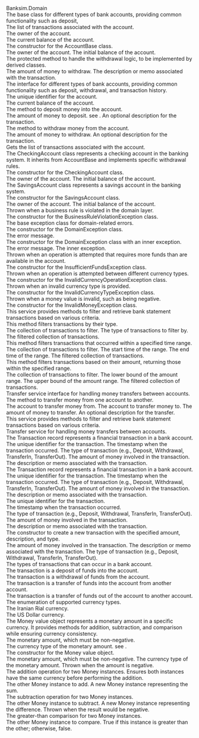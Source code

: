 <?xml version="1.0"?>
<doc>
    <assembly>
        <name>Banksim.Domain</name>
    </assembly>
    <members>
        <member name="T:BankSim.Domain.Abstractions.AccountBase">
            <summary>
            The base class for different types of bank accounts, providing common functionality such as deposit,
            </summary>
        </member>
        <member name="F:BankSim.Domain.Abstractions.AccountBase.Transactions">
            <summary>
            The list of transactions associated with the account.
            </summary>
        </member>
        <member name="P:BankSim.Domain.Abstractions.AccountBase.Owner">
            <summary>
            The owner of the account.
            </summary>
        </member>
        <member name="P:BankSim.Domain.Abstractions.AccountBase.Id">
            <inheritdoc />
        </member>
        <member name="P:BankSim.Domain.Abstractions.AccountBase.Balance">
            <summary>
            The current balance of the account.
            </summary>
        </member>
        <member name="M:BankSim.Domain.Abstractions.AccountBase.#ctor(System.String,BankSim.Domain.ValueObjects.Money)">
            <summary>
            The constructor for the AccountBase class.
            </summary>
            <param name="owner">The owner of the account.</param>
            <param name="initialBalance">The initial balance of the account.</param>
        </member>
        <member name="M:BankSim.Domain.Abstractions.AccountBase.Deposit(BankSim.Domain.ValueObjects.Money,System.String)">
            <inheritdoc />
        </member>
        <member name="M:BankSim.Domain.Abstractions.AccountBase.Withdraw(BankSim.Domain.ValueObjects.Money,System.String)">
            <inheritdoc />
        </member>
        <member name="M:BankSim.Domain.Abstractions.AccountBase.GetTransactions">
            <inheritdoc />
        </member>
        <member name="M:BankSim.Domain.Abstractions.AccountBase.ToString">
            <inheritdoc />
        </member>
        <member name="M:BankSim.Domain.Abstractions.AccountBase.ProtectedWithdrawal(BankSim.Domain.ValueObjects.Money,System.String)">
            <summary>
            The protected method to handle the withdrawal logic, to be implemented by derived classes.
            </summary>
            <param name="amount">The amount of money to withdraw.</param>
            <param name="description">The description or memo associated with the transaction.</param>
        </member>
        <member name="T:BankSim.Domain.Abstractions.IAccount">
            <summary>
            The interface for different types of bank accounts, providing common functionality such as deposit,
            withdrawal, and transaction history.
            </summary>
        </member>
        <member name="P:BankSim.Domain.Abstractions.IAccount.Id">
            <summary>
            The unique identifier for the account.
            </summary>
        </member>
        <member name="P:BankSim.Domain.Abstractions.IAccount.Balance">
            <summary>
            The current balance of the account.
            </summary>
        </member>
        <member name="M:BankSim.Domain.Abstractions.IAccount.Deposit(BankSim.Domain.ValueObjects.Money,System.String)">
            <summary>
            The method to deposit money into the account.
            </summary>
            <param name="amount">The amount of money to deposit. see <see cref="T:BankSim.Domain.ValueObjects.Money"/>.</param>
            <param name="description">An optional description for the transaction.</param>
        </member>
        <member name="M:BankSim.Domain.Abstractions.IAccount.Withdraw(BankSim.Domain.ValueObjects.Money,System.String)">
            <summary>
            The method to withdraw money from the account.
            </summary>
            <param name="amount">The amount of money to withdraw.</param>
            <param name="description">An optional description for the transaction.</param>
        </member>
        <member name="M:BankSim.Domain.Abstractions.IAccount.GetTransactions">
            <summary>
            Gets the list of transactions associated with the account.
            </summary>
            <returns></returns>
        </member>
        <member name="T:BankSim.Domain.Account.CheckingAccount">
            <summary>
            The CheckingAccount class represents a checking account in the banking system.
            It inherits from AccountBase and implements specific withdrawal rules.
            </summary>
        </member>
        <member name="M:BankSim.Domain.Account.CheckingAccount.#ctor(System.String,BankSim.Domain.ValueObjects.Money)">
            <summary>
            The constructor for the CheckingAccount class.
            </summary>
            <param name="owner">The owner of the account.</param>
            <param name="initialBalance">The initial balance of the account.</param>
        </member>
        <member name="M:BankSim.Domain.Account.CheckingAccount.ProtectedWithdrawal(BankSim.Domain.ValueObjects.Money,System.String)">
            <inheritdoc />
        </member>
        <member name="T:BankSim.Domain.Account.SavingsAccount">
            <summary>
            The SavingsAccount class represents a savings account in the banking system.
            </summary>
        </member>
        <member name="M:BankSim.Domain.Account.SavingsAccount.#ctor(System.String,BankSim.Domain.ValueObjects.Money)">
            <summary>
            The constructor for the SavingsAccount class.
            </summary>
            <param name="owner">The owner of the account.</param>
            <param name="initialBalance">The initial balance of the account.</param>
        </member>
        <member name="M:BankSim.Domain.Account.SavingsAccount.ProtectedWithdrawal(BankSim.Domain.ValueObjects.Money,System.String)">
            <inheritdoc />
        </member>
        <member name="T:BankSim.Domain.Exceptions.BusinessRuleViolationException">
            <summary>
            Thrown when a business rule is violated in the domain layer.
            </summary>
        </member>
        <member name="M:BankSim.Domain.Exceptions.BusinessRuleViolationException.#ctor">
            <summary>
            The constructor for the BusinessRuleViolationException class.
            </summary>
        </member>
        <member name="T:BankSim.Domain.Exceptions.DomainException">
            <summary>
            The base exception class for domain-related errors.
            </summary>
        </member>
        <member name="M:BankSim.Domain.Exceptions.DomainException.#ctor(System.String)">
            <summary>
            The constructor for the DomainException class.
            </summary>
            <param name="message">The error message.</param>
        </member>
        <member name="M:BankSim.Domain.Exceptions.DomainException.#ctor(System.String,System.Exception)">
            <summary>
            The constructor for the DomainException class with an inner exception.
            </summary>
            <param name="message">The error message.</param>
            <param name="inner">The inner exception.</param>
        </member>
        <member name="T:BankSim.Domain.Exceptions.InsufficientFundsException">
            <summary>
            Thrown when an operation is attempted that requires more funds than are available in the account.
            </summary>
        </member>
        <member name="M:BankSim.Domain.Exceptions.InsufficientFundsException.#ctor">
            <summary>
            The constructor for the InsufficientFundsException class.
            </summary>
        </member>
        <member name="T:BankSim.Domain.Exceptions.InvalidCurrencyOperationException">
            <summary>
            Thrown when an operation is attempted between different currency types.
            </summary>
        </member>
        <member name="M:BankSim.Domain.Exceptions.InvalidCurrencyOperationException.#ctor">
            <summary>
            The constructor for the InvalidCurrencyOperationException class.
            </summary>
        </member>
        <member name="T:BankSim.Domain.Exceptions.InvalidCurrencyTypeException">
            <summary>
            Thrown when an invalid currency type is provided.
            </summary>
        </member>
        <member name="M:BankSim.Domain.Exceptions.InvalidCurrencyTypeException.#ctor">
            <summary>
            The constructor for the InvalidCurrencyTypeException class.
            </summary>
        </member>
        <member name="T:BankSim.Domain.Exceptions.InvalidMoneyException">
            <summary>
            Thrown when a money value is invalid, such as being negative.
            </summary>
        </member>
        <member name="M:BankSim.Domain.Exceptions.InvalidMoneyException.#ctor">
            <summary>
            The constructor for the InvalidMoneyException class.
            </summary>
        </member>
        <member name="T:BankSim.Domain.Services.IStatementService">
            <summary>
            This service provides methods to filter and retrieve bank statement transactions based on various criteria.
            </summary>
        </member>
        <member name="M:BankSim.Domain.Services.IStatementService.FilterType(System.Collections.Generic.IEnumerable{BankSim.Domain.Transaction.Transaction},BankSim.Domain.Transaction.TransactionType)">
            <summary>
            This method filters transactions by their type.
            </summary>
            <param name="transactions">The collection of transactions to filter.</param>
            <param name="type">The type of transactions to filter by.</param>
            <returns>The filtered collection of transactions.</returns>
        </member>
        <member name="M:BankSim.Domain.Services.IStatementService.FilterTime(System.Collections.Generic.IEnumerable{BankSim.Domain.Transaction.Transaction},System.DateTimeOffset,System.DateTimeOffset)">
            <summary>
            This method filters transactions that occurred within a specified time range.
            </summary>
            <param name="transactions">The collection of transactions to filter.</param>
            <param name="startTime">The start time of the range.</param>
            <param name="endTime">The end time of the range.</param>
            <returns>The filtered collection of transactions.</returns>
        </member>
        <member name="M:BankSim.Domain.Services.IStatementService.FilterAmount(System.Collections.Generic.IEnumerable{BankSim.Domain.Transaction.Transaction},BankSim.Domain.ValueObjects.Money,BankSim.Domain.ValueObjects.Money)">
            <summary>
            This method filters transactions based on their amount, returning those within the specified range.
            </summary>
            <param name="transactions">The collection of transactions to filter.</param>
            <param name="lowAmount">The lower bound of the amount range.</param>
            <param name="highAmount">The upper bound of the amount range.</param>
            <returns>The filtered collection of transactions.</returns>
        </member>
        <member name="T:BankSim.Domain.Services.ITransferService">
            <summary>
            Transfer service interface for handling money transfers between accounts.
            </summary>
        </member>
        <member name="M:BankSim.Domain.Services.ITransferService.Transfer(BankSim.Domain.Abstractions.IAccount,BankSim.Domain.Abstractions.IAccount,BankSim.Domain.ValueObjects.Money,System.String)">
            <summary>
            The method to transfer money from one account to another.
            </summary>
            <param name="from">The account to transfer money from.</param>
            <param name="to">The account to transfer money to.</param>
            <param name="amount">The amount of money to transfer.</param>
            <param name="description">An optional description for the transfer.</param>
        </member>
        <member name="T:BankSim.Domain.Services.StatementService">
            <summary>
            This service provides methods to filter and retrieve bank statement transactions based on various criteria.
            </summary>
        </member>
        <member name="M:BankSim.Domain.Services.StatementService.FilterType(System.Collections.Generic.IEnumerable{BankSim.Domain.Transaction.Transaction},BankSim.Domain.Transaction.TransactionType)">
            <inheritdoc />
        </member>
        <member name="M:BankSim.Domain.Services.StatementService.FilterTime(System.Collections.Generic.IEnumerable{BankSim.Domain.Transaction.Transaction},System.DateTimeOffset,System.DateTimeOffset)">
            <inheritdoc />
        </member>
        <member name="M:BankSim.Domain.Services.StatementService.FilterAmount(System.Collections.Generic.IEnumerable{BankSim.Domain.Transaction.Transaction},BankSim.Domain.ValueObjects.Money,BankSim.Domain.ValueObjects.Money)">
            <inheritdoc />
        </member>
        <member name="T:BankSim.Domain.Services.TransferService">
            <summary>
            Transfer service for handling money transfers between accounts.
            </summary>
        </member>
        <member name="M:BankSim.Domain.Services.TransferService.Transfer(BankSim.Domain.Abstractions.IAccount,BankSim.Domain.Abstractions.IAccount,BankSim.Domain.ValueObjects.Money,System.String)">
            <inheritdoc />
        </member>
        <member name="T:BankSim.Domain.Transaction.Transaction">
            <summary>
            The Transaction record represents a financial transaction in a bank account.
            </summary>
            <param name="TransactionId">The unique identifier for the transaction.</param>
            <param name="OccurredAt">The timestamp when the transaction occurred.</param>
            <param name="Type">The type of transaction (e.g., Deposit, Withdrawal, TransferIn, TransferOut).</param>
            <param name="Amount">The amount of money involved in the transaction.</param>
            <param name="Description">The description or memo associated with the transaction.</param>
        </member>
        <member name="M:BankSim.Domain.Transaction.Transaction.#ctor(System.Guid,System.DateTimeOffset,BankSim.Domain.Transaction.TransactionType,BankSim.Domain.ValueObjects.Money,System.String)">
            <summary>
            The Transaction record represents a financial transaction in a bank account.
            </summary>
            <param name="TransactionId">The unique identifier for the transaction.</param>
            <param name="OccurredAt">The timestamp when the transaction occurred.</param>
            <param name="Type">The type of transaction (e.g., Deposit, Withdrawal, TransferIn, TransferOut).</param>
            <param name="Amount">The amount of money involved in the transaction.</param>
            <param name="Description">The description or memo associated with the transaction.</param>
        </member>
        <member name="P:BankSim.Domain.Transaction.Transaction.TransactionId">
            <summary>The unique identifier for the transaction.</summary>
        </member>
        <member name="P:BankSim.Domain.Transaction.Transaction.OccurredAt">
            <summary>The timestamp when the transaction occurred.</summary>
        </member>
        <member name="P:BankSim.Domain.Transaction.Transaction.Type">
            <summary>The type of transaction (e.g., Deposit, Withdrawal, TransferIn, TransferOut).</summary>
        </member>
        <member name="P:BankSim.Domain.Transaction.Transaction.Amount">
            <summary>The amount of money involved in the transaction.</summary>
        </member>
        <member name="P:BankSim.Domain.Transaction.Transaction.Description">
            <summary>The description or memo associated with the transaction.</summary>
        </member>
        <member name="M:BankSim.Domain.Transaction.Transaction.#ctor(BankSim.Domain.ValueObjects.Money,System.String,BankSim.Domain.Transaction.TransactionType)">
            <summary>
            The constructor to create a new transaction with the specified amount, description, and type.
            </summary>
            <param name="amount">The amount of money involved in the transaction.</param>
            <param name="description">The description or memo associated with the transaction.</param>
            <param name="type">The type of transaction (e.g., Deposit, Withdrawal, TransferIn, TransferOut).</param>
        </member>
        <member name="M:BankSim.Domain.Transaction.Transaction.ToString">
            <inheritdoc />
        </member>
        <member name="T:BankSim.Domain.Transaction.TransactionType">
            <summary>
            The types of transactions that can occur in a bank account.
            </summary>
        </member>
        <member name="F:BankSim.Domain.Transaction.TransactionType.Deposit">
            <summary>
            The transaction is a deposit of funds into the account.
            </summary>
        </member>
        <member name="F:BankSim.Domain.Transaction.TransactionType.Withdrawal">
            <summary>
            The transaction is a withdrawal of funds from the account.
            </summary>
        </member>
        <member name="F:BankSim.Domain.Transaction.TransactionType.TransferIn">
            <summary>
            The transaction is a transfer of funds into the account from another account.
            </summary>
        </member>
        <member name="F:BankSim.Domain.Transaction.TransactionType.TransferOut">
            <summary>
            The transaction is a transfer of funds out of the account to another account.
            </summary>
        </member>
        <member name="T:BankSim.Domain.ValueObjects.Currency">
            <summary>
            The enumeration of supported currency types.
            </summary>
        </member>
        <member name="F:BankSim.Domain.ValueObjects.Currency.IRR">
            <summary>
            The Iranian Rial currency.
            </summary>
        </member>
        <member name="F:BankSim.Domain.ValueObjects.Currency.USD">
            <summary>
            The US Dollar currency.
            </summary>
        </member>
        <member name="T:BankSim.Domain.ValueObjects.Money">
            <summary>
            The Money value object represents a monetary amount in a specific currency.
            It provides methods for addition, subtraction, and comparison while ensuring currency consistency.
            </summary>
        </member>
        <member name="P:BankSim.Domain.ValueObjects.Money.Amount">
            <summary>
            The monetary amount, which must be non-negative.
            </summary>
        </member>
        <member name="P:BankSim.Domain.ValueObjects.Money.Currency">
            <summary>
            The currency type of the monetary amount. see <see cref="T:BankSim.Domain.ValueObjects.Currency"/>.
            </summary>
        </member>
        <member name="M:BankSim.Domain.ValueObjects.Money.#ctor(System.Decimal,BankSim.Domain.ValueObjects.Currency)">
            <summary>
            The constructor for the Money value object.
            </summary>
            <param name="amount">The monetary amount, which must be non-negative.</param>
            <param name="currency">The currency type of the monetary amount.</param>
            <exception cref="T:BankSim.Domain.Exceptions.InvalidMoneyException">Thrown when the amount is negative.</exception>
        </member>
        <member name="M:BankSim.Domain.ValueObjects.Money.Add(BankSim.Domain.ValueObjects.Money)">
            <summary>
            The addition operation for two Money instances.
            Ensures both instances have the same currency before performing the addition.
            </summary>
            <param name="other">The other Money instance to add.</param>
            <returns>A new Money instance representing the sum.</returns>
        </member>
        <member name="M:BankSim.Domain.ValueObjects.Money.Subtract(BankSim.Domain.ValueObjects.Money)">
            <summary>
            The subtraction operation for two Money instances.
            </summary>
            <param name="other">The other Money instance to subtract.</param>
            <returns>A new Money instance representing the difference.</returns>
            <exception cref="T:BankSim.Domain.Exceptions.InsufficientFundsException">Thrown when the result would be negative.</exception>
        </member>
        <member name="M:BankSim.Domain.ValueObjects.Money.IsGreaterOrEqual(BankSim.Domain.ValueObjects.Money)">
            <summary>
            The greater-than comparison for two Money instances.
            </summary>
            <param name="other">The other Money instance to compare.</param>
            <returns>True if this instance is greater than the other; otherwise, false.</returns>
        </member>
        <member name="M:BankSim.Domain.ValueObjects.Money.ToString">
            <inheritdoc />
        </member>
    </members>
</doc>
